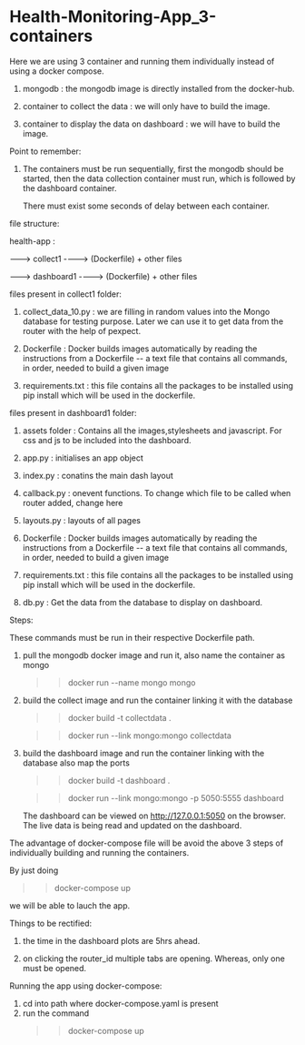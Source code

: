 # Health-Monitoring-App_3-containers

Here we are using 3 container and running them individually instead of using a docker compose.

1. mongodb : the mongodb image is directly installed from the docker-hub.

2. container to collect the data : we will only have to build the image.

3. container to display the data on dashboard : we will have to build the image.

Point to remember:

1. The containers must be run sequentially, first the mongodb should be started, then the data collection container must run, which is followed by the dashboard container.

   There must exist some seconds of delay between each container.
   

file structure:

health-app : 

---> collect1 ----> (Dockerfile) + other files

---> dashboard1 ----> (Dockerfile) + other files           

files present in collect1 folder:

1. collect_data_10.py : we are filling in random values into the Mongo database for testing purpose. Later we can use it to get data from the router with the help of pexpect.

2. Dockerfile : Docker builds images automatically by reading the instructions from a Dockerfile -- a text file that contains all commands, in order, needed to build a given image

3. requirements.txt : this file contains all the packages to be installed using pip install which will be used in the dockerfile.

files present in  dashboard1 folder:

1. assets folder : Contains all the images,stylesheets and javascript. For css and js to be included into the dashboard.

2. app.py : initialises an app object

3. index.py : conatins the main dash layout

4. callback.py : onevent functions. To change which file to be called when router added, change here

5. layouts.py : layouts of all pages

6. Dockerfile : Docker builds images automatically by reading the instructions from a Dockerfile -- a text file that contains all commands, in order, needed to build a given image

7. requirements.txt : this file contains all the packages to be installed using pip install which will be used in the dockerfile.

8. db.py : Get the data from the database to display on dashboard.


Steps: 

These commands must be run in their respective Dockerfile path.

1. pull the mongodb docker image and run it, also name the container as mongo

   >>docker run --name mongo mongo
   
2. build the collect image and run the container linking it with the database
  
   >>docker build -t collectdata .
   
   >>docker run --link mongo:mongo collectdata
   
3. build the dashboard image and run the container linking with the database also map the ports

   >>docker build -t dashboard .
   
   >>docker run --link mongo:mongo -p 5050:5555 dashboard
   
   The dashboard can be viewed on  http://127.0.0.1:5050 on the browser. The live data is being read and updated on the dashboard.
  
   
  The advantage of docker-compose file will be avoid the above 3 steps of individually building and running the containers. 
  
  By just doing
 
  >>docker-compose up 
  
  we will be able to lauch the app.


Things to be rectified:

1. the time in the dashboard plots are 5hrs ahead.

2. on clicking the router_id multiple tabs are opening. Whereas, only one must be opened.



Running the app using docker-compose:
1. cd into path where docker-compose.yaml is present 
2. run the command
   >>docker-compose up
